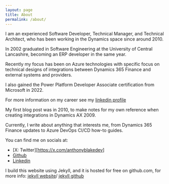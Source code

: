 ```yaml
---
layout: page
title: About
permalink: /about/
---
```


I am an experienced Software Developer, Technical Manager, and Technical Architect, who has been working in the Dynamics space since around 2010. 

In 2002 graduated in Software Engineering at the University of Central Lancashire, becoming an ERP developer in the same year.

Recently my focus has been on Azure technologies with specific focus on technical designs of integrations between Dynamics 365 Finance and external systems and providers. 

I also gained the Power Platform Developer Associate certification from Microsoft in 2022.

For more information on my career see my [linkedin profile](https://www.linkedin.com/in/anthonyblakedynamics/) 

My first blog post was in 2010, to make notes for my own reference when creating integrations in Dynamics AX 2009.

Currently, I write about anything that interests me, from Dynamics 365 Finance updates to Azure DevOps CI/CD how-to guides.

You can find me on socials at:
- [X: Twitter][https://x.com/anthonyblakedev]
- [Github](https://github.com/anthonyblake)
- [Linkedin](https://www.linkedin.com/in/anthonyblakedynamics/) 

I build this website using Jekyll, and it is hosted for free on github.com, for more info:
[jekyll website][jekyll-organization]/
[jekyll github](https://github.com/jekyll/jekyll)


[jekyll-organization]: https://github.com/jekyll
